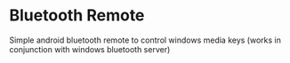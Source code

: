 # Bluetooth Remote

Simple android bluetooth remote to control windows media keys (works in conjunction with windows bluetooth server)
